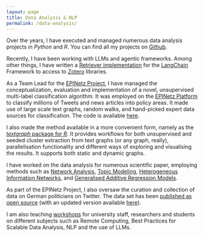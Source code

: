 ```yaml
---
layout: page
title: Data Analysis & NLP
permalink: /data-analysis/
---
```


Over the years, I have executed and managed numerous data analysis projects in _Python_ and _R_. You can find all my projects on [Github](https://github.com/TimBMK).

Recently, I have been working with LLMs and agentic frameworks. Among other things, I have written a [Retriever implementation](https://github.com/TimBMK/langchain-zotero-retriever) for the [LangChain](https://www.langchain.com/) Framework to access to [Zotero](https://www.zotero.org/) libraries.

As a Team Lead for the [EPINetz Project](https://epinetz.de/), I have managed the conceptualization, evaluation and implementation of a novel, unsupervised multi-label classification algorithm. It was employed on the [EPINetz Platform](https://app.epinetz.de/) to classify millions of Tweets and news articles into policy areas. It made use of large scale text graphs, random walks, and hand-picked expert data sources for classification. The code is available [here](https://github.com/TimBMK/EPINetz-Policy-Parser).

I also made the method available in a more convenient form, namely as the [_textgraph_ package for _R_](https://github.com/TimBMK/textgraph). It provides workflows for both unsupervised and seeded cluster extraction from text graphs (or any graph, really), parallelisation functionality and different ways of exploring and visualising the results. It supports both static and dynamic graphs.

I have worked on the data analysis for numerous scientific paper, employing methods such as [Network Analysis](https://doi.org/10.17645/mac.v8i4.3164), [Topic Modeling](https://doi.org/10.34669/wi.wjds/2.2.5), [Heterogeneous Information Networks](https://doi.org/10.3389/fsoc.2022.884640), and [Generalised Additive Regression Models](https://doi.org/10.18442/041). 

As part of the EPINetz Project, I also oversaw the curation and collection of data on German politicians on Twitter. The data set has been [published as open source](https://doi.org/10.1007/s11615-022-00405-7) (with an updated version available [here](https://doi.org/10.7802/2609)).

I am also teaching [workshops](/workshops/) for university staff, researchers and students on different subjects such as Remote Computing, Best Practices for Scalable Data Analysis, NLP and the use of LLMs.